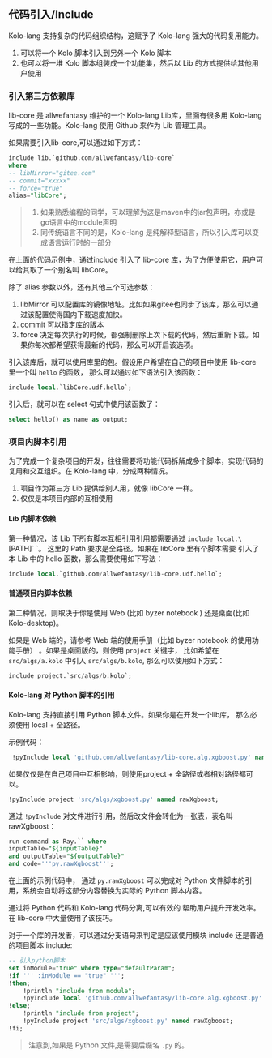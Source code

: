 ## 代码引入/Include

Kolo-lang 支持复杂的代码组织结构，这赋予了 Kolo-lang 强大的代码复用能力。

1. 可以将一个 Kolo 脚本引入到另外一个 Kolo 脚本
2. 也可以将一堆 Kolo 脚本组装成一个功能集，然后以 Lib 的方式提供给其他用户使用

### 引入第三方依赖库

lib-core 是 allwefantasy 维护的一个 Kolo-lang Lib库，里面有很多用 Kolo-lang 写成的一些功能。Kolo-lang 使用 Github 来作为 Lib 管理工具。

如果需要引入lib-core,可以通过如下方式：

```sql
include lib.`github.com/allwefantasy/lib-core`
where 
-- libMirror="gitee.com"
-- commit="xxxxx"
-- force="true"
alias="libCore";
```

> 1. 如果熟悉编程的同学，可以理解为这是maven中的jar包声明，亦或是go语言中的module声明
> 2. 同传统语言不同的是，Kolo-lang 是纯解释型语言，所以引入库可以变成语言运行时的一部分

在上面的代码示例中，通过include 引入了 lib-core 库，为了方便使用它，用户可以给其取了一个别名叫 libCore。

除了 alias 参数以外，还有其他三个可选参数：

1. libMirror  可以配置库的镜像地址。比如如果gitee也同步了该库，那么可以通过该配置使得国内下载速度加快。
2. commit 可以指定库的版本
3. force 决定每次执行的时候，都强制删除上次下载的代码，然后重新下载。如果你每次都希望获得最新的代码，那么可以开启该选项。

引入该库后，就可以使用库里的包。假设用户希望在自己的项目中使用 lib-core 里一个叫 `hello` 的函数，
那么可以通过如下语法引入该函数：

```sql
include local.`libCore.udf.hello`;
```

引入后，就可以在 select 句式中使用该函数了：


```sql
select hello() as name as output;
```

### 项目内脚本引用

为了完成一个复杂项目的开发，往往需要将功能代码拆解成多个脚本，实现代码的复用和交互组织。在 Kolo-lang 中，分成两种情况。

1. 项目作为第三方 Lib 提供给别人用，就像 libCore 一样。
2. 仅仅是本项目内部的互相使用

#### Lib 内脚本依赖

第一种情况，该 Lib 下所有脚本互相引用引用都需要通过 `include local.\`[PATH]\` `。 这里的 Path 要求是全路径。如果在 libCore 里有个脚本需要
引入了本 Lib 中的 hello 函数，那么需要使用如下写法：

```sql
include local.`github.com/allwefantasy/lib-core.udf.hello`;
```

#### 普通项目内脚本依赖

第二种情况，则取决于你是使用 Web (比如 byzer notebook ) 还是桌面(比如 Kolo-desktop)。

如果是 Web 端的，请参考 Web 端的使用手册（比如 byzer notebook 的使用功能手册） 。如果是桌面版的，则使用 `project` 关键字，
比如希望在 `src/algs/a.kolo` 中引入 `src/algs/b.kolo`,
那么可以使用如下方式：

```sql
include project.`src/algs/b.kolo`;
```


#### Kolo-lang 对 Python 脚本的引用

Kolo-lang 支持直接引用 Python 脚本文件。如果你是在开发一个lib库，
那么必须使用 local + 全路径。

示例代码：

```sql
 !pyInclude local 'github.com/allwefantasy/lib-core.alg.xgboost.py' named rawXgboost;
```

如果仅仅是在自己项目中互相影响，则使用project + 全路径或者相对路径都可以。

```sql
!pyInclude project 'src/algs/xgboost.py' named rawXgboost;
```

通过 `!pyInclude` 对文件进行引用，然后改文件会转化为一张表，表名叫 rawXgboost：

```sql
run command as Ray.`` where 
inputTable="${inputTable}"
and outputTable="${outputTable}"
and code='''py.rawXgboost''';
```

在上面的示例代码中， 通过 `py.rawXgboost` 可以完成对 Python 文件脚本的引用，系统会自动将这部分内容替换为实际的
Python 脚本内容。

通过将 Python 代码和 Kolo-lang 代码分离,可以有效的
帮助用户提升开发效率。在 lib-core 中大量使用了该技巧。

对于一个库的开发者，可以通过分支语句来判定是应该使用模块 include 还是普通的项目脚本 include:

```sql
-- 引入python脚本
set inModule="true" where type="defaultParam";
!if ''' :inModule == "true" ''';
!then;
    !println "include from module";
    !pyInclude local 'github.com/allwefantasy/lib-core.alg.xgboost.py' named rawXgboost;
!else;
    !println "include from project";
    !pyInclude project 'src/algs/xgboost.py' named rawXgboost;
!fi;    
```



> 注意到,如果是 Python 文件,是需要后缀名 `.py` 的。



